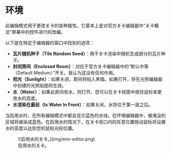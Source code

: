 # 环境
此编辑模式用于更改关卡的各种属性。它基本上是对官方关卡编辑器中“关卡概览”屏幕中的控件进行的改编。

以下是在特定于编辑器的窗口中找到的选项：

- **瓦片随机种子（Tile Random Seed）**：用于关卡渲染中随机生成部分的瓦片种子。
- **封闭房间（Enclosed Room）**：对应于官方关卡编辑器中的“默认中等（Default Medium）”开关。我认为这没有任何作用。
- **阳光（Sunlight）**：如果关闭，房间将陷入黑暗。如果打开，将在光照编辑器中创建的光照贴图将生效。
- **水（Water）**：如果此房间有水，则打开。您可以在关卡视图中按住鼠标来更改水的高度。
- **水渲染在最前（Is Water In Front）**：如果关闭，水将位于第一层之后。

当启用水时，在所有编辑模式中都会显示蓝色的水线。在环境编辑器中，被淹没的区域将被染成蓝色。在启用水的情况下，在关卡视口内的任意位置拖动鼠标将设置水的高度以达到您的鼠标光标位置。

<figure markdown="span">
    ![启用水的关卡。](img/env-editor.png)
    <figcaption>启用水的关卡。</figcaption>
</figure>